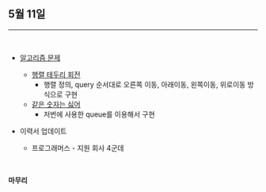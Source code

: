 ## 5월 11일

***

<br>

* [알고리즘 문제](https://github.com/CureLatte/Bae_joonHub.git)
  * [행렬 테두리 회전](/Algorithm/Programmers/Level2/행렬_테두리회전.py)
    * 행렬 정의, query 순서대로 오른쪽 이동, 아래이동, 왼쪽이동, 위로이동 방식으로 구현
  * [같은 숫자는 싫어](/Algorithm/Programmers/Level1/같은숫자는싫어.py)
    * 저번에 사용한 queue를 이용해서 구현
    
* 이력서 업데이트
  * 프로그래머스 - 지원 회사 4군데 
  

<br>
    

__마무리__
> 